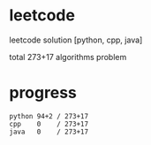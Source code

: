 # leetcode
leetcode solution [python, cpp, java]

total 273+17 algorithms problem
# progress	
	python 94+2 / 273+17
	cpp    0    / 273+17
	java   0    / 273+17
